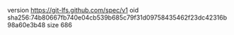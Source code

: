 version https://git-lfs.github.com/spec/v1
oid sha256:74b80667fb740e04cb539b685c79f31d09758435462f23dc42316b98a60e3b48
size 686
